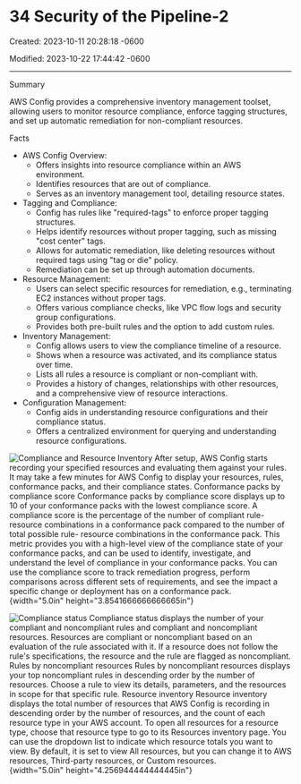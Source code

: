 # 34 Security of the Pipeline-2

Created: 2023-10-11 20:28:18 -0600

Modified: 2023-10-22 17:44:42 -0600

---



Summary

AWS Config provides a comprehensive inventory management toolset, allowing users to monitor resource compliance, enforce tagging structures, and set up automatic remediation for non-compliant resources.

Facts

- AWS Config Overview:
  - Offers insights into resource compliance within an AWS environment.
  - Identifies resources that are out of compliance.
  - Serves as an inventory management tool, detailing resource states.
- Tagging and Compliance:
  - Config has rules like "required-tags" to enforce proper tagging structures.
  - Helps identify resources without proper tagging, such as missing "cost center" tags.
  - Allows for automatic remediation, like deleting resources without required tags using "tag or die" policy.
  - Remediation can be set up through automation documents.
- Resource Management:
  - Users can select specific resources for remediation, e.g., terminating EC2 instances without proper tags.
  - Offers various compliance checks, like VPC flow logs and security group configurations.
  - Provides both pre-built rules and the option to add custom rules.
- Inventory Management:
  - Config allows users to view the compliance timeline of a resource.
  - Shows when a resource was activated, and its compliance status over time.
  - Lists all rules a resource is compliant or non-compliant with.
  - Provides a history of changes, relationships with other resources, and a comprehensive view of resource interactions.
- Configuration Management:
  - Config aids in understanding resource configurations and their compliance status.
  - Offers a centralized environment for querying and understanding resource configurations.





![Compliance and Resource Inventory After setup, AWS Config starts recording your specified resources and evaluating them against your rules. It may take a few minutes for AWS Config to display your resources, rules, conformance packs, and their compliance states. Conformance packs by compliance score Conformance packs by compliance score displays up to 10 of your conformance packs with the lowest compliance score. A compliance score is the percentage of the number of compliant rule- resource combinations in a conformance pack compared to the number of total possible rule- resource combinations in the conformance pack. This metric provides you with a high-level view of the compliance state of your conformance packs, and can be used to identify, investigate, and understand the level of compliance in your conformance packs. You can use the compliance score to track remediation progress, perform comparisons across different sets of requirements, and see the impact a specific change or deployment has on a conformance pack. ](../../../media/AWS-DevOps-Module-10-34-Security-of-the-Pipeline-2-image1.png){width="5.0in" height="3.8541666666666665in"}



![Compliance status Compliance status displays the number of your compliant and noncompliant rules and compliant and noncompliant resources. Resources are compliant or noncompliant based on an evaluation of the rule associated with it. If a resource does not follow the rule's specifications, the resource and the rule are flagged as noncompliant. Rules by noncompliant resources Rules by noncompliant resources displays your top noncompliant rules in descending order by the number of resources. Choose a rule to view its details, parameters, and the resources in scope for that specific rule. Resource inventory Resource inventory displays the total number of resources that AWS Config is recording in descending order by the number of resources, and the count of each resource type in your AWS account. To open all resources for a resource type, choose that resource type to go to its Resources inventory page. You can use the dropdown list to indicate which resource totals you want to view. By default, it is set to view All resources, but you can change it to AWS resources, Third-party resources, or Custom resources. ](../../../media/AWS-DevOps-Module-10-34-Security-of-the-Pipeline-2-image2.png){width="5.0in" height="4.256944444444445in"}


